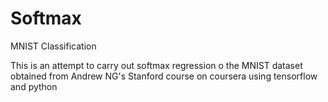 # Softmax
MNIST Classification

This is an attempt to carry out softmax regression o the MNIST dataset obtained from Andrew NG's Stanford course on coursera using tensorflow and python 
